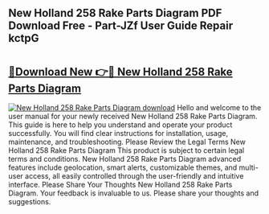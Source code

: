 ## New Holland 258 Rake Parts Diagram PDF Download Free - Part-JZf User Guide Repair kctpG

# <h2><a href="http://dfmo7k.blite.top/?on=New+Holland+258+Rake+Parts+Diagram">🔗Download New 👉🔴 New Holland 258 Rake Parts Diagram</a></h2>

[![New Holland 258 Rake Parts Diagram download](https://i.imgur.com/lujVjoI.png)](http://dfmo7k.blite.top/?on=New+Holland+258+Rake+Parts+Diagram)
Hello and welcome to the user manual for your newly received New Holland 258 Rake Parts Diagram. This guide is here to help you understand and operate your product successfully. You will find clear instructions for installation, usage, maintenance, and troubleshooting. Please Review the Legal Terms New Holland 258 Rake Parts Diagram This product is subject to certain legal terms and conditions. New Holland 258 Rake Parts Diagram advanced features include geolocation, smart alerts, customizable themes, and multi-user access, all easily controlled through the user-friendly and intuitive interface. Please Share Your Thoughts New Holland 258 Rake Parts Diagram. Your feedback is invaluable to us. Please share your thoughts and suggestions.
